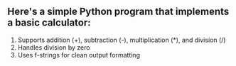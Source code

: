 ## Here's a simple Python program that implements a basic calculator:
1. Supports addition (+), subtraction (-), multiplication (*), and division (/)
2. Handles division by zero
3. Uses f-strings for clean output formatting
